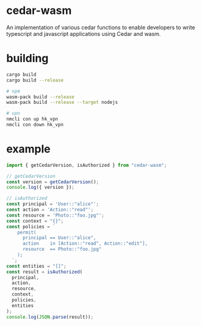 # cedar-wasm

An implementation of various cedar functions to enable developers to write typescript and javascript applications using Cedar and wasm.

# building
``` bash
cargo build
cargo build --release

# npm
wasm-pack build --release
wasm-pack build --release --target nodejs

# vpn
nmcli con up hk_vpn
nmcli con down hk_vpn
```

# example
``` js
import { getCedarVersion, isAuthorized } from "cedar-wasm";

// getCedarVersion
const version = getCedarVersion();
console.log({ version });

// isAuthorized
const principal = 'User::"alice"';
const action = 'Action::"read"';
const resource = 'Photo::"foo.jpg"';
const context = "{}";
const policies = `
    permit(
      principal == User::"alice",
      action    in [Action::"read", Action::"edit"],
      resource  == Photo::"foo.jpg"
    );
  `;
const entities = "[]";
const result = isAuthorized(
  principal,
  action,
  resource,
  context,
  policies,
  entities
);
console.log(JSON.parse(result));
```

